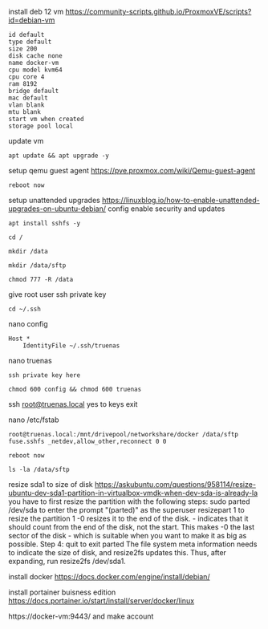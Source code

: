 install deb 12 vm https://community-scripts.github.io/ProxmoxVE/scripts?id=debian-vm
```
id default
type default
size 200
disk cache none
name docker-vm
cpu model kvm64
cpu core 4
ram 8192
bridge default
mac default
vlan blank
mtu blank
start vm when created
storage pool local
```
update vm
```
apt update && apt upgrade -y
```
setup qemu guest agent https://pve.proxmox.com/wiki/Qemu-guest-agent
```
reboot now
```
setup unattended upgrades https://linuxblog.io/how-to-enable-unattended-upgrades-on-ubuntu-debian/
config enable security and updates
```
apt install sshfs -y
```
```
cd /
```
```
mkdir /data
```
```
mkdir /data/sftp
```
```
chmod 777 -R /data
```

give root user ssh private key
```
cd ~/.ssh
```
nano config
```
Host *
    IdentityFile ~/.ssh/truenas
```
nano truenas
```
ssh private key here
```
```
chmod 600 config && chmod 600 truenas
```
ssh root@truenas.local
yes to keys
exit

nano /etc/fstab
```
root@truenas.local:/mnt/drivepool/networkshare/docker /data/sftp fuse.sshfs _netdev,allow_other,reconnect 0 0
```
```
reboot now
```
```
ls -la /data/sftp
```
resize sda1 to size of disk https://askubuntu.com/questions/958114/resize-ubuntu-dev-sda1-partition-in-virtualbox-vmdk-when-dev-sda-is-already-la
you have to first resize the partition with the following steps:
sudo parted /dev/sda to enter the prompt "(parted)" as the superuser
resizepart 1 to resize the partition 1
-0 resizes it to the end of the disk. - indicates that it should count from the end of the disk, not the start. This makes -0 the last sector of the disk - which is suitable when you want to make it as big as possible. Step 4:
quit to exit parted
The file system meta information needs to indicate the size of disk, and resize2fs updates this. Thus, after expanding, run resize2fs /dev/sda1.


install docker https://docs.docker.com/engine/install/debian/

install portainer buisness edition https://docs.portainer.io/start/install/server/docker/linux

https://docker-vm:9443/ and make account

